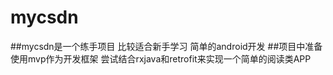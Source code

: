 # mycsdn
##mycsdn是一个练手项目 比较适合新手学习 简单的android开发
##项目中准备使用mvp作为开发框架  尝试结合rxjava和retrofit来实现一个简单的阅读类APP
